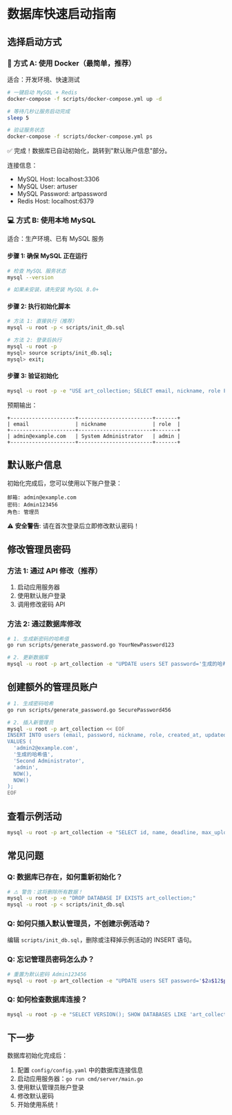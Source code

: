 # 数据库快速启动指南

## 选择启动方式

### 🐳 方式 A: 使用 Docker（最简单，推荐）

适合：开发环境、快速测试

```bash
# 一键启动 MySQL + Redis
docker-compose -f scripts/docker-compose.yml up -d

# 等待几秒让服务启动完成
sleep 5

# 验证服务状态
docker-compose -f scripts/docker-compose.yml ps
```

✅ 完成！数据库已自动初始化，跳转到"默认账户信息"部分。

连接信息：
- MySQL Host: localhost:3306
- MySQL User: artuser
- MySQL Password: artpassword
- Redis Host: localhost:6379

### 💻 方式 B: 使用本地 MySQL

适合：生产环境、已有 MySQL 服务

#### 步骤 1: 确保 MySQL 正在运行

```bash
# 检查 MySQL 服务状态
mysql --version

# 如果未安装，请先安装 MySQL 8.0+
```

#### 步骤 2: 执行初始化脚本

```bash
# 方法 1: 直接执行（推荐）
mysql -u root -p < scripts/init_db.sql

# 方法 2: 登录后执行
mysql -u root -p
mysql> source scripts/init_db.sql;
mysql> exit;
```

#### 步骤 3: 验证初始化

```bash
mysql -u root -p -e "USE art_collection; SELECT email, nickname, role FROM users WHERE role='admin';"
```

预期输出：

```
+---------------------+------------------------+-------+
| email               | nickname               | role  |
+---------------------+------------------------+-------+
| admin@example.com   | System Administrator   | admin |
+---------------------+------------------------+-------+
```

## 默认账户信息

初始化完成后，您可以使用以下账户登录：

```
邮箱: admin@example.com
密码: Admin123456
角色: 管理员
```

⚠️ **安全警告**: 请在首次登录后立即修改默认密码！

## 修改管理员密码

### 方法 1: 通过 API 修改（推荐）

1. 启动应用服务器
2. 使用默认账户登录
3. 调用修改密码 API

### 方法 2: 通过数据库修改

```bash
# 1. 生成新密码的哈希值
go run scripts/generate_password.go YourNewPassword123

# 2. 更新数据库
mysql -u root -p art_collection -e "UPDATE users SET password='生成的哈希值' WHERE email='admin@example.com';"
```

## 创建额外的管理员账户

```bash
# 1. 生成密码哈希
go run scripts/generate_password.go SecurePassword456

# 2. 插入新管理员
mysql -u root -p art_collection << EOF
INSERT INTO users (email, password, nickname, role, created_at, updated_at)
VALUES (
  'admin2@example.com',
  '生成的哈希值',
  'Second Administrator',
  'admin',
  NOW(),
  NOW()
);
EOF
```

## 查看示例活动

```bash
mysql -u root -p art_collection -e "SELECT id, name, deadline, max_uploads_per_user FROM activities WHERE is_deleted=0;"
```

## 常见问题

### Q: 数据库已存在，如何重新初始化？

```bash
# ⚠️ 警告：这将删除所有数据！
mysql -u root -p -e "DROP DATABASE IF EXISTS art_collection;"
mysql -u root -p < scripts/init_db.sql
```

### Q: 如何只插入默认管理员，不创建示例活动？

编辑 `scripts/init_db.sql`，删除或注释掉示例活动的 INSERT 语句。

### Q: 忘记管理员密码怎么办？

```bash
# 重置为默认密码 Admin123456
mysql -u root -p art_collection -e "UPDATE users SET password='$2a$12$p9iQ0R6DnMVB4U50Fk/45ejxqc.dl3XielMdYytWxu/f/R7BD/y1C' WHERE email='admin@example.com';"
```

### Q: 如何检查数据库连接？

```bash
mysql -u root -p -e "SELECT VERSION(); SHOW DATABASES LIKE 'art_collection';"
```

## 下一步

数据库初始化完成后：

1. 配置 `config/config.yaml` 中的数据库连接信息
2. 启动应用服务器：`go run cmd/server/main.go`
3. 使用默认管理员账户登录
4. 修改默认密码
5. 开始使用系统！
